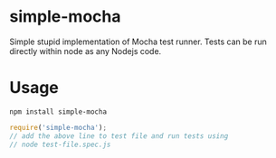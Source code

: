 # simple-mocha
Simple stupid implementation of Mocha test runner. Tests can be run directly within node as any Nodejs code.

# Usage 
```
npm install simple-mocha
```

```javascript
require('simple-mocha');
// add the above line to test file and run tests using
// node test-file.spec.js
```
